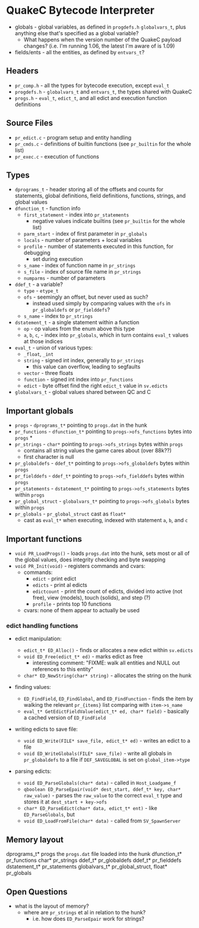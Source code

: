 # QuakeC Bytecode Interpreter

* globals - global variables, as defined in `progdefs.h` `globalvars_t`, plus anything else that's specified as a global variable?
	* What happens when the version number of the QuakeC payload changes? (i.e. I'm running 1.06, the latest I'm aware of is 1.09)
* fields/ents - all the entities, as defined by `entvars_t`?

## Headers
* `pr_comp.h` - all the types for bytecode execution, except `eval_t`
* `progdefs.h` - `globalvars_t` and `entvars_t`, the types shared with QuakeC
* `progs.h` - `eval_t`, `edict_t`, and all edict and execution function definitions

## Source Files
* `pr_edict.c` - program setup and entity handling
* `pr_cmds.c` - definitions of builtin functions (see `pr_builtin` for the whole list)
* `pr_exec.c` - execution of functions

## Types
* `dprograms_t` - header storing all of the offsets and counts for statements, global definitions, field definitions, functions, strings, and global values
* `dfunction_t` - function info
	* `first_statement` - index into `pr_statements`
		* negative values indicate builtins (see `pr_builtin` for the whole list)
	* `parm_start` - index of first parameter in `pr_globals`
	* `locals` - number of parameters + local variables
	* `profile` - number of statements executed in this function, for debugging
		* set during execution
	* `s_name` - index of function name in `pr_strings`
	* `s_file` - index of source file name in `pr_strings`
	* `numparms` - number of parameters
* `ddef_t` - a variable?
	* `type` - `etype_t`
	* `ofs` - seemingly an offset, but never used as such?
		* instead used simply by comparing values with the `ofs` in `pr_globaldefs` or `pr_fielddefs`?
	* `s_name` - index to `pr_strings`
* `dstatement_t` - a single statement within a function
	* `op` - op values from the enum above this type
	* `a`, `b`, `c`, - index into `pr_globals`, which in turn contains `eval_t` values at those indices
* `eval_t` - union of various types:
	* `_float`, `_int`
	* `string` - signed int index, generally to `pr_strings`
		* this value can overflow, leading to segfaults
	* `vector` - three floats
	* `function` - signed int index into `pr_functions`
	* `edict` - byte offset find the right `edict_t` value in `sv.edicts`
* `globalvars_t` - global values shared between QC and C

## Important globals
* `progs` - `dprograms_t*` pointing to `progs.dat` in the hunk
* `pr_functions` - `dfunction_t*` pointing to `progs->ofs_functions` bytes into `progs`
	*
* `pr_strings` - `char*` pointing to `progs->ofs_strings` bytes within `progs`
	* contains all string values the game cares about (over 88k??)
	* first character is null
* `pr_globaldefs` - `ddef_t*` pointing to `progs->ofs_globaldefs` bytes within `progs`
* `pr_fielddefs` - `ddef_t*` pointing to `progs->ofs_fielddefs` bytes within `progs`
* `pr_statements` - `dstatement_t*` pointing to `progs->ofs_statements` bytes within `progs`
* `pr_global_struct` - `globalvars_t*` pointing to `progs->ofs_globals` bytes within `progs`
* `pr_globals` - `pr_global_struct` cast as `float*`
	* cast as `eval_t*` when executing, indexed with statement `a`, `b`, and `c`

## Important functions
* `void PR_LoadProgs()` - loads `progs.dat` into the hunk, sets most or all of the global values, does integrity checking and byte swapping
* `void PR_Init(void)` - registers commands and cvars:
	* commands:
		* `edict` - print edict
		* `edicts` - print al edicts
		* `edictcount` - print the count of edicts, divided into active (not free), view (models), touch (solids), and step (?)
		* `profile` - prints top 10 functions
	* cvars: none of them appear to actually be used

### edict handling functions
* edict manipulation:
	* `edict_t* ED_Alloc()` - finds or allocates a new edict within `sv.edicts`
	* `void ED_Free(edict_t* ed)` - marks edict as free
		* interesting comment: "FIXME: walk all entities and NULL out references to this entity"
	* `char* ED_NewString(char* string)` - allocates the string on the hunk

* finding values:
	* `ED_FindField`, `ED_FindGlobal`, and `ED_FindFunction` - finds the item by walking the relevant `pr_{items}` list comparing with `item->s_name`
	* `eval_t* GetEdictFieldValue(edict_t* ed, char* field)` - basically a cached version of `ED_FindField`

* writing edicts to save file:
	* `void ED_Write(FILE* save_file, edict_t* ed)` - writes an edict to a file
	* `void ED_WriteGlobals(FILE* save_file)` - write all globals in `pr_globaldefs` to a file if `DEF_SAVEGLOBAL` is set on `global_item->type`

* parsing edicts:
	* `void ED_ParseGlobals(char* data)` - called in `Host_Loadgame_f`
	* `qboolean ED_ParseEpair(void* dest_start, ddef_t* key, char* raw_value)` - parses the `raw_value` to the correct `eval_t` type and stores it at `dest_start + key->ofs`
	* `char* ED_ParseEdict(char* data, edict_t* ent)` - like `ED_ParseGlobals`, but
	* `void ED_LoadFromFile(char* data)` - called from `SV_SpawnServer`

## Memory layout

dprograms_t* progs
	the `progs.dat` file loaded into the hunk
dfunction_t* pr_functions
char* pr_strings
ddef_t* pr_globaldefs
ddef_t* pr_fielddefs
dstatement_t* pr_statements
globalvars_t* pr_global_struct, float* pr_globals

## Open Questions
* what is the layout of memory?
	* where are `pr_strings` et al in relation to the hunk?
		* i.e. how does `ED_ParseEpair` work for strings?
